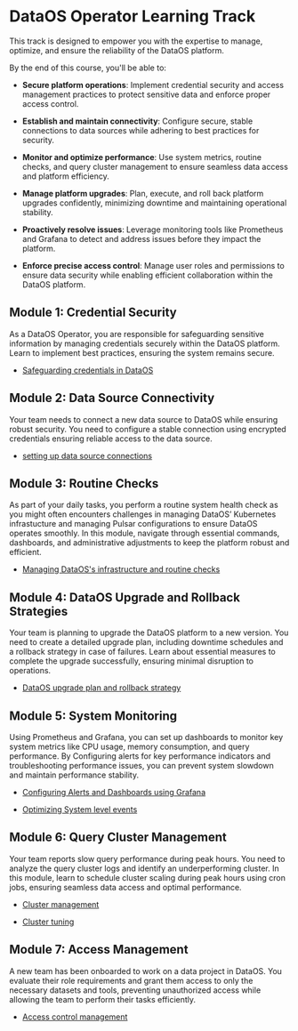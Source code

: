 # DataOS Operator Learning Track

This track is designed to empower you with the expertise to manage, optimize, and ensure the reliability of the DataOS platform.

By the end of this course, you'll be able to:

- **Secure platform operations**: Implement credential security and access management practices to protect sensitive data and enforce proper access control.

- **Establish and maintain connectivity**: Configure secure, stable connections to data sources while adhering to best practices for security.

- **Monitor and optimize performance**: Use system metrics, routine checks, and query cluster management to ensure seamless data access and platform efficiency.

- **Manage platform upgrades**: Plan, execute, and roll back platform upgrades confidently, minimizing downtime and maintaining operational stability.

- **Proactively resolve issues**: Leverage monitoring tools like Prometheus and Grafana to detect and address issues before they impact the platform.

- **Enforce precise access control**: Manage user roles and permissions to ensure data security while enabling efficient collaboration within the DataOS platform.

## Module 1: Credential Security

As a DataOS Operator, you are responsible for safeguarding sensitive information by managing credentials securely within the DataOS platform. Learn to implement best practices, ensuring the system remains secure.

<div class= "grid cards" markdown>

- [Safeguarding credentials in DataOS](/learn/operator_learn_track/cred_security/)

</div>


## Module 2: Data Source Connectivity
Your team needs to connect a new data source to DataOS while ensuring robust security. You need to configure a stable connection using encrypted credentials ensuring reliable access to the data source.

<div class= "grid cards" markdown>

- [setting up data source connections](/learn/dp_developer_learn_track/data_source_connectivity/)

</div>


## Module 3: Routine Checks
As part of your daily tasks, you perform a routine system health check as you might often encounters challenges in managing DataOS’ Kubernetes infrastucture and managing Pulsar configurations to ensure DataOS operates smoothly. In this module, navigate through essential commands, dashboards, and administrative adjustments to keep the platform robust and efficient.

<div class= "grid cards" markdown>

- [Managing DataOS's infrastructure and routine checks](/learn/operator_learn_track/routine_check/)

</div>


## Module 4: DataOS Upgrade and Rollback Strategies

Your team is planning to upgrade the DataOS platform to a new version. You need to create a detailed upgrade plan, including downtime schedules and a rollback strategy in case of failures. Learn about essential  measures to complete the upgrade successfully, ensuring minimal disruption to operations.

<div class= "grid cards" markdown>

- [DataOS upgrade plan and rollback strategy](/learn/operator_learn_track/upgrade_rollback/)

</div>

## Module 5: System Monitoring

Using Prometheus and Grafana, you can set up dashboards to monitor key system metrics like CPU usage, memory consumption, and query performance. By Configuring alerts for key performance indicators and troubleshooting performance issues, you can prevent system slowdown and maintain performance stability.

<div class= "grid cards" markdown>

- [Configuring Alerts and Dashboards using Grafana]()

- [Optimizing System level events](/learn/operator_learn_track/lakehouse_insights/)

</div>


## Module 6: Query Cluster Management

Your team reports slow query performance during peak hours. You need to analyze the query cluster logs and identify an underperforming cluster. In this module, learn to schedule cluster scaling during peak hours using cron jobs, ensuring seamless data access and optimal performance.

<div class= "grid cards" markdown>

- [Cluster management](/learn/operator_learn_track/cluster_management/)

- [Cluster tuning](/learn/operator_learn_track/cluster_tuning/)

</div>


## Module 7: Access Management
A new team has been onboarded to work on a data project in DataOS. You evaluate their role requirements and grant them access to only the necessary datasets and tools, preventing unauthorized access while allowing the team to perform their tasks efficiently.

<div class= "grid cards" markdown>

- [Access control management](/learn/operator_learn_track/access_control/)

</div>


